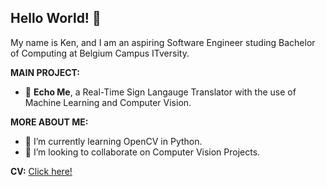 ## Hello World! 👋

My name is Ken, and I am an aspiring Software Engineer studing Bachelor of Computing at Belgium Campus ITversity.

**MAIN PROJECT:**
- 🤖 **Echo Me**, a Real-Time Sign Langauge Translator with the use of Machine Learning and Computer Vision.

**MORE ABOUT ME:**

- 🌱 I’m currently learning OpenCV in Python.
- 👯 I’m looking to collaborate on Computer Vision Projects.

**CV:**
[Click here!](https://industryconnect.belgiumcampus.ac.za/sites/s600551/)

<!--
**KenAspeling/KenAspeling** is a ✨ _special_ ✨ repository because its `README.md` (this file) appears on your GitHub profile.

Here are some ideas to get you started:

- 🔭 I’m currently working on ...
- 🌱 I’m currently learning ...
- 👯 I’m looking to collaborate on ...
- 🤔 I’m looking for help with ...
- 💬 Ask me about ...
- 📫 How to reach me: ...
- 😄 Pronouns: ...
- ⚡ Fun fact: ...
-->
